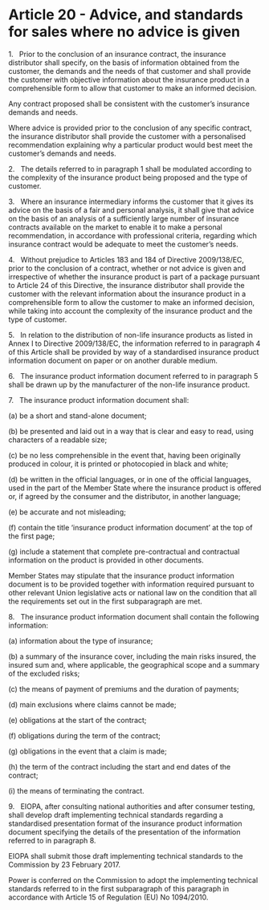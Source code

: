 # Article 20 - Advice, and standards for sales where no advice is given


1.   Prior to the conclusion of an insurance contract, the insurance distributor shall specify, on the basis of information obtained from the customer, the demands and the needs of that customer and shall provide the customer with objective information about the insurance product in a comprehensible form to allow that customer to make an informed decision.

Any contract proposed shall be consistent with the customer’s insurance demands and needs.

Where advice is provided prior to the conclusion of any specific contract, the insurance distributor shall provide the customer with a personalised recommendation explaining why a particular product would best meet the customer’s demands and needs.

2.   The details referred to in paragraph 1 shall be modulated according to the complexity of the insurance product being proposed and the type of customer.

3.   Where an insurance intermediary informs the customer that it gives its advice on the basis of a fair and personal analysis, it shall give that advice on the basis of an analysis of a sufficiently large number of insurance contracts available on the market to enable it to make a personal recommendation, in accordance with professional criteria, regarding which insurance contract would be adequate to meet the customer’s needs.

4.   Without prejudice to Articles 183 and 184 of Directive 2009/138/EC, prior to the conclusion of a contract, whether or not advice is given and irrespective of whether the insurance product is part of a package pursuant to Article 24 of this Directive, the insurance distributor shall provide the customer with the relevant information about the insurance product in a comprehensible form to allow the customer to make an informed decision, while taking into account the complexity of the insurance product and the type of customer.

5.   In relation to the distribution of non-life insurance products as listed in Annex I to Directive 2009/138/EC, the information referred to in paragraph 4 of this Article shall be provided by way of a standardised insurance product information document on paper or on another durable medium.

6.   The insurance product information document referred to in paragraph 5 shall be drawn up by the manufacturer of the non-life insurance product.

7.   The insurance product information document shall:

(a) be a short and stand-alone document;

(b) be presented and laid out in a way that is clear and easy to read, using characters of a readable size;

(c) be no less comprehensible in the event that, having been originally produced in colour, it is printed or photocopied in black and white;

(d) be written in the official languages, or in one of the official languages, used in the part of the Member State where the insurance product is offered or, if agreed by the consumer and the distributor, in another language;

(e) be accurate and not misleading;

(f) contain the title ‘insurance product information document’ at the top of the first page;

(g) include a statement that complete pre-contractual and contractual information on the product is provided in other documents.

Member States may stipulate that the insurance product information document is to be provided together with information required pursuant to other relevant Union legislative acts or national law on the condition that all the requirements set out in the first subparagraph are met.

8.   The insurance product information document shall contain the following information:

(a) information about the type of insurance;

(b) a summary of the insurance cover, including the main risks insured, the insured sum and, where applicable, the geographical scope and a summary of the excluded risks;

(c) the means of payment of premiums and the duration of payments;

(d) main exclusions where claims cannot be made;

(e) obligations at the start of the contract;

(f) obligations during the term of the contract;

(g) obligations in the event that a claim is made;

(h) the term of the contract including the start and end dates of the contract;

(i) the means of terminating the contract.

9.   EIOPA, after consulting national authorities and after consumer testing, shall develop draft implementing technical standards regarding a standardised presentation format of the insurance product information document specifying the details of the presentation of the information referred to in paragraph 8.

EIOPA shall submit those draft implementing technical standards to the Commission by 23 February 2017.

Power is conferred on the Commission to adopt the implementing technical standards referred to in the first subparagraph of this paragraph in accordance with Article 15 of Regulation (EU) No 1094/2010.
